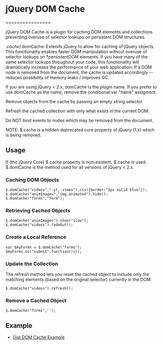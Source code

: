# jQuery DOM Cache
================

jQuery DOM Cache is a plugin for caching DOM elements and collections preventing overuse of selector lookups on persistent DOM structures.

$.cache/$.domCache: Extends jQuery to allow for caching of jQuery objects.
This functionality enables faster DOM manipulation without overuse
of selector lookups on *persistentDOM elements. If you have many
of the same selector lookups throughout your code, this functionality
will dramatically increase the performance of your web application.
If a DOM node is removed from the document, the cache is updated accordingly -- reduces possibility of memory leaks / improves GC.

If you are using jQuery < 2.x, domCache is the plugin name. If you prefer
to use domCache as the name, remove the conditional var "name" assigment.

Remove objects from the cache by passing an empty string selector.

Refresh the cached collection with only what exists in the current DOM.

Do NOT bind events to nodes which may be removed from the document.

NOTE: $.cache is a hidden deprecated core property of jQuery (1.x) which is being removed.


## Usage

If (the jQuery Core) $.cache property is non-existent, $.cache is used.
$.domCache is the method used for all versions of jQuery < 2.x.

### Caching DOM Objects
	$.domCache("videos",".yt,.vimeo").css({border:"1px solid blue"});
	$.domCache("animImages","img.animated").hide();
	$.domCache("forms","form");

### Retrieving Cached Objects
	$.domCache("animImages").show("slow");
	$.domCache("videos").fadeOut();

### Create a Local Reference
	var $myForms = $.domCache("forms");
	$myForms.on("submit",function(){});

### Update the Collection
The refresh method lets you reset the cached object to include only the matching elements (based on the original selector) currently in the DOM.

	$.domCache("videos").refresh();

### Remove a Cached Object
	$.domCache("forms",'');


## Example

* [Gist DOM Cache Example](http://gist.github.com/say2joe/3841424/)